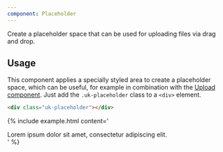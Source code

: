 ```yaml
---
component: Placeholder
---
```

<p class="uk-text-lead">Create a placeholder space that can be used for uploading files via drag and drop.</p>

## Usage

This component applies a specially styled area to create a placeholder space, which can be useful, for example in combination with the [Upload component](upload.html). Just add the `.uk-placeholder` class to a `<div>` element.

```html
<div class="uk-placeholder"></div>
```

{% include example.html content='
<div class="uk-placeholder uk-text-center">Lorem ipsum dolor sit amet, consectetur adipiscing elit.</div>
' %}